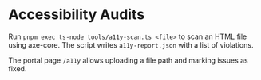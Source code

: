 # Accessibility Audits

Run `pnpm exec ts-node tools/a11y-scan.ts <file>` to scan an HTML file using axe-core.
The script writes `a11y-report.json` with a list of violations.

The portal page `/a11y` allows uploading a file path and marking issues as fixed.


